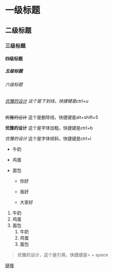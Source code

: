 # 一级标题

## 二级标题

### 三级标题

#### 四级标题

##### 五级标题

###### 六级标题

###### <u>优雅的设计</u>      这个是下划线，快捷键是ctrl+u

~~优雅的设计~~   这个是删除线，快捷键是alt+shift+5

**优雅的设计**   这个是字体加粗，快捷键是ctrl+b

*优雅的设计*   这个是字体倾斜，快捷键是ctrl+i

- 牛奶

- 鸡蛋

- 面包

  - 你好
  - 我好

  - 大家好

1. 牛奶
2. 鸡蛋
3. 面包
   1. 牛奶
   2. 鸡蛋
   3. 面包

> 优雅的设计，这个是引用，快捷键是> + space

[链接](http://www.justlive.vip/blog/article/details/10390)















